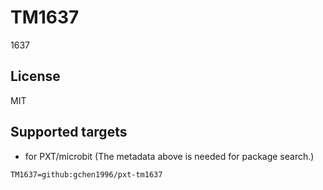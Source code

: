 # TM1637

1637

## License

MIT

## Supported targets

* for PXT/microbit
(The metadata above is needed for package search.)

```package
TM1637=github:gchen1996/pxt-tm1637
```

